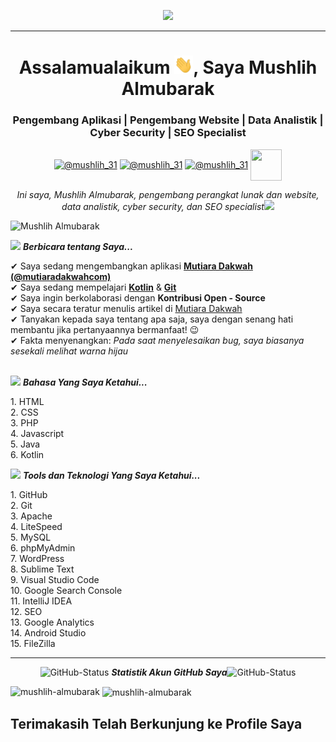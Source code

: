 <p align="center">
  <img src="https://github.com/thompsonemerson/thompsonemerson/raw/master/cover-thompson.png" height="200"/>
</p>
<hr>
<h1 align="center">Assalamualaikum <img src="https://raw.githubusercontent.com/ABSphreak/ABSphreak/master/gifs/Hi.gif" width="30px">, Saya Mushlih Almubarak</h1>
<h3 align="center">Pengembang Aplikasi | Pengembang Website | Data Analistik | Cyber Security | SEO Specialist</h3>
<p align="center">
<a href="https://www.instagram.com/mushlih_31" target="blank"><img align="center" src="https://www.instagram.com/static/images/ico/favicon-200.png/ab6eff595bb1.png" alt="@mushlih_31" height="50" width="50" /></a>
<a href="https://twitter.com/mushlih_31" target="blank"><img align="center" src="https://www.freepnglogos.com/uploads/twitter-logo-png/twitter-logo-vector-png-clipart-1.png" alt="@mushlih_31" height="50" width="50" /></a>
<a href="https://t.me/mushlih_31" target="blank"><img align="center" src="https://user-images.githubusercontent.com/72560310/142720549-fb9c1e2c-150a-491f-97ca-1d9642b9bddf.png" alt="@mushlih_31" height="50" width="50" /></a>
<a href = "mailto:mushlih_31@mushlih.cf"><img align="center" src="https://user-images.githubusercontent.com/72560310/142730232-47390acf-ccaf-4ccd-af2d-13aacf36a5db.png" height="50" width="50" /></a>
</p>
</p>



<p align="center">
  <em>
    Ini saya, Mushlih Almubarak, pengembang perangkat lunak dan website, data analistik,  cyber security, dan SEO specialist<img src="https://raw.githubusercontent.com/TheDudeThatCode/TheDudeThatCode/master/Assets/Developer.gif" width="30px">
  </em> 
</p>

<p align="left"> <img src="https://komarev.com/ghpvc/?username=mushlih-almubarak&label=Pengunjung%20Profil%20Saya&color=0e75b6&style=flat" alt="Mushlih Almubarak" /> </p>

<img src="https://media.giphy.com/media/ObNTw8Uzwy6KQ/giphy.gif" width="30px">&nbsp;***Berbicara tentang Saya...***

✔ Saya sedang mengembangkan aplikasi **[Mutiara Dakwah](https://mutiaradakwah.com/)** **[(@mutiaradakwahcom)](https://github.com/mutiaradakwahcom)**<br>
✔ Saya sedang mempelajari **[Kotlin](https://kotlinlang.org/)** & **[Git](https://git-scm.com/)**<br>
✔ Saya ingin berkolaborasi dengan **Kontribusi Open - Source**<br>
✔ Saya secara teratur menulis artikel di [Mutiara Dakwah](https://mutiaradakwah.com/)<br>
✔ Tanyakan kepada saya tentang apa saja, saya dengan senang hati membantu jika pertanyaannya bermanfaat! 😉<br>
✔ Fakta menyenangkan: *Pada saat menyelesaikan bug, saya biasanya sesekali melihat warna hijau*<br><br>

<img src="https://media.giphy.com/media/ObNTw8Uzwy6KQ/giphy.gif" width="30px">&nbsp;***Bahasa Yang Saya Ketahui...***
<p align="left">
  1. HTML<br>
  2. CSS<br>
  3. PHP<br>
  4. Javascript<br>
  5. Java<br>
  6. Kotlin<br>
  
<img src="https://media.giphy.com/media/ObNTw8Uzwy6KQ/giphy.gif" width="30px">&nbsp;***Tools dan Teknologi Yang Saya Ketahui...***
<p align="left">
  1. GitHub<br>
  2. Git<br>
  3. Apache<br>
  4. LiteSpeed<br>
  5. MySQL<br>
  6. phpMyAdmin<br>  
  7. WordPress<br>
  8. Sublime Text<br>
  9. Visual Studio Code<br>
  10. Google Search Console<br>
  11. IntelliJ IDEA<br>
  12. SEO<br>
  13. Google Analytics<br>
  14. Android Studio<br>
  15. FileZilla<br>
 
  <hr>
  <p align="center">
 <img src="https://media.giphy.com/media/8UHRm5oY4k4FDxq5QG/giphy.gif" width="30px" alt="GitHub-Status"/>&nbsp;<i><b>Statistik Akun GitHub Saya</b></i><img src="https://media.giphy.com/media/8UHRm5oY4k4FDxq5QG/giphy.gif" width="30px" alt="GitHub-Status"/></p>
<p><img align="left" src="https://github-readme-stats.vercel.app/api/top-langs?username=mushlih-almubarak&show_icons=true&locale=id&layout=compact" alt="mushlih-almubarak" /></p>

<p>&nbsp;<img align="center" src="https://github-readme-stats.vercel.app/api?username=mushlih-almubarak&show_icons=true&locale=id" alt="mushlih-almubarak" width="410" /></p>

## Terimakasih Telah Berkunjung ke Profile Saya
